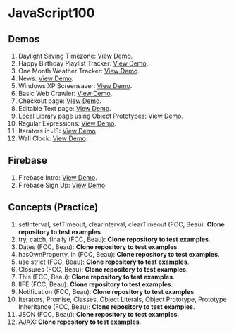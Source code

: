 # JavaScript100

## Demos

1. Daylight Saving Timezone: [View Demo](https://youthful-babbage-d4ff30.netlify.com/).
2. Happy Birthday Playlist Tracker: [View Demo](https://condescending-swirles-147ee5.netlify.com/).
3. One Month Weather Tracker: [View Demo](https://condescending-kalam-7ab617.netlify.com/).
4. News: [View Demo](https://stoic-mestorf-9c7513.netlify.com/).
5. Windows XP Screensaver: [View Demo](https://youthful-goodall-03c376.netlify.com/).
6. Basic Web Crawler: [View Demo](https://suspicious-khorana-0bb294.netlify.com/).
7. Checkout page: [View Demo](https://flamboyant-dijkstra-aa95bd.netlify.com/).
8. Editable Text page: [View Demo](https://gracious-allen-7e5b5b.netlify.com/).
9. Local Library page using Object Prototypes: [View Demo](https://zealous-fermi-eea423.netlify.com/).
10. Regular Expressions: [View Demo](https://elegant-bhabha-611b3b.netlify.com/).
11. Iterators in JS: [View Demo](https://pedantic-mestorf-0ff7f0.netlify.com/).
12. Wall Clock: [View Demo](https://silly-payne-64d476.netlify.com/).

## Firebase

1. Firebase Intro: [View Demo](https://reverent-golick-50bf0e.netlify.com/).
2. Firebase Sign Up: [View Demo](https://angry-mcclintock-c3e2db.netlify.com/).

## Concepts (Practice)

1. setInterval, setTimeout, clearInterval, clearTimeout (FCC, Beau): **Clone repository to test examples**.
2. try, catch, finally (FCC, Beau): **Clone repository to test examples**.
3. Dates (FCC, Beau): **Clone repository to test examples**.
4. hasOwnProperty, in (FCC, Beau): **Clone repository to test examples**.
5. use strict (FCC, Beau): **Clone repository to test examples**.
6. Closures (FCC, Beau): **Clone repository to test examples**.
7. This (FCC, Beau): **Clone repository to test examples**.
8. IIFE (FCC, Beau): **Clone repository to test examples**.
9. Notification (FCC, Beau): **Clone repository to test examples**.
10. Iterators, Promise, Classes, Object Literals, Object Prototype, Prototype Inheritance (FCC, Beau): **Clone repository to test examples**.
11. JSON (FCC, Beau): **Clone repository to test examples**.
12. AJAX: **Clone repository to test examples**.
